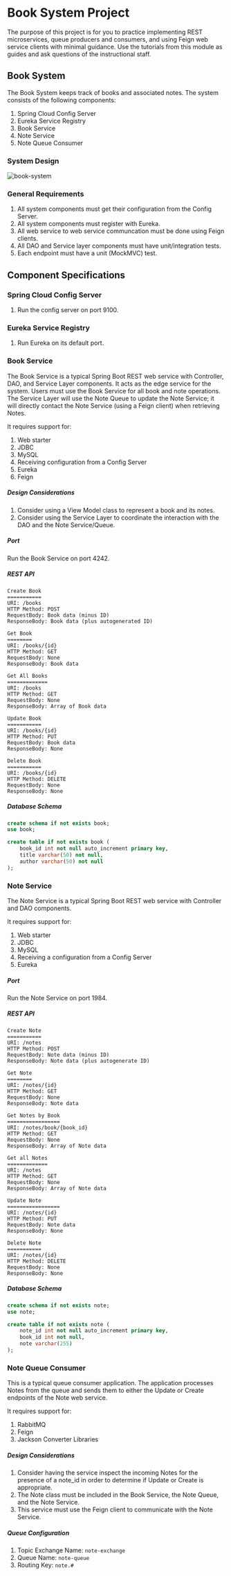 # Book System Project

The purpose of this project is for you to practice implementing REST microservices, queue producers and consumers, and using Feign web service clients with minimal guidance. Use the tutorials from this module as guides and ask questions of the instructional staff.

## Book System

The Book System keeps track of books and associated notes. The system consists of the following components:

1. Spring Cloud Config Server
2. Eureka Service Registry
3. Book Service
4. Note Service
5. Note Queue Consumer

### System Design

![book-system](images/book-system.png)



### General Requirements

1. All system components must get their configuration from the Config Server.
1. All system components must register with Eureka.
1. All web service to web service communcation must be done using Feign clients.
1. All DAO and Service layer components must have unit/integration tests.
1. Each endpoint must have a unit (MockMVC) test.

## Component Specifications

### Spring Cloud Config Server

1. Run the config server on port 9100.

### Eureka Service Registry

1. Run Eureka on its default port.

### Book Service

The Book Service is a typical Spring Boot REST web service with Controller, DAO, and Service Layer components. It acts as the edge service for the system. Users must use the Book Service for all book and note operations. The Service Layer will use the Note Queue to update the Note Service; it will directly contact the Note Service (using a Feign client) when retrieving Notes.

It requires support for:

1. Web starter
2. JDBC
3. MySQL
4. Receiving configuration from a Config Server
5. Eureka
6. Feign

##### Design Considerations

1. Consider using a View Model class to represent a book and its notes.
2. Consider using the Service Layer to coordinate the interaction with the DAO and the Note Service/Queue.

##### Port

Run the Book Service on port 4242.

##### REST API

```
Create Book
===========
URI: /books
HTTP Method: POST
RequestBody: Book data (minus ID)
ResponseBody: Book data (plus autogenerated ID)

Get Book
========
URI: /books/{id}
HTTP Method: GET
RequestBody: None
ResponseBody: Book data

Get All Books
=============
URI: /books
HTTP Method: GET
RequestBody: None
ResponseBody: Array of Book data

Update Book
===========
URI: /books/{id}
HTTP Method: PUT
RequestBody: Book data
ResponseBody: None

Delete Book
===========
URI: /books/{id}
HTTP Method: DELETE
RequestBody: None
ResponseBody: None
```

##### Database Schema

```sql
create schema if not exists book;
use book;

create table if not exists book (
	book_id int not null auto_increment primary key,
    title varchar(50) not null,
    author varchar(50) not null
);
```

### Note Service

The Note Service is a typical Spring Boot REST web service with Controller and DAO components.

It requires support for:

1. Web starter
2. JDBC
3. MySQL
4. Receiving a configuration from a Config Server
5. Eureka

##### Port

Run the Note Service on port 1984.

##### REST API

```
Create Note
===========
URI: /notes
HTTP Method: POST
RequestBody: Note data (minus ID)
ResponseBody: Note data (plus autogenerate ID)

Get Note
========
URI: /notes/{id}
HTTP Method: GET
RequestBody: None
ResponseBody: Note data

Get Notes by Book
=================
URI: /notes/book/{book_id}
HTTP Method: GET
RequestBody: None
ResponseBody: Array of Note data

Get all Notes
=============
URI: /notes
HTTP Method: GET
RequestBody: None
ResponseBody: Array of Note data

Update Note
=================
URI: /notes/{id}
HTTP Method: PUT
RequestBody: Note data
ResponseBody: None

Delete Note
===========
URI: /notes/{id}
HTTP Method: DELETE
RequestBody: None
ResponseBody: None
```



##### Database Schema

```sql
create schema if not exists note;
use note;

create table if not exists note (
	note_id int not null auto_increment primary key,
    book_id int not null,
    note varchar(255)
);
```

### Note Queue Consumer

This is a typical queue consumer application. The application processes Notes from the queue and sends them to either the Update or Create endpoints of the Note web service.

It requires support for:

1. RabbitMQ
2. Feign
3. Jackson Converter Libraries

##### Design Considerations

1. Consider having the service inspect the incoming Notes for the presence of a note_id in order to determine if Update or Create is appropriate.
2. The Note class must be included in the Book Service, the Note Queue, and the Note Service.
3. This service must use the Feign client to communicate with the Note Service.

##### Queue Configuration

1. Topic Exchange Name: ```note-exchange```
2. Queue Name: ```note-queue```
3. Routing Key: ```note.#```